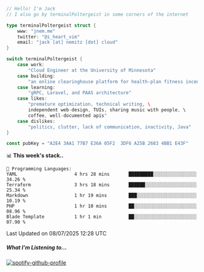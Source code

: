 ```go
// Hello! I'm Jack
// I also go by terminalPoltergeist in some corners of the internet

type terminalPoltergeist struct {
    www: "jnem.me"
    twitter: "@i_heart_vim"
    email: "jack [at] nemitz [dot] cloud"
}

switch terminalPoltergeist {
    case work:
        "Cloud Engineer at the University of Minnesota"
    case building:
        "an online clearinghouse platform for health-plan fitness incentive programs"
    case learning:
        "gRPC, Laravel, and PAAS architecture"
    case likes:
        "premature optimization, technical writing, \
        independent web-design, TUIs, sharing music with people, \
        coffee, well-documented apis"
    case dislikes:
        "politics, clutter, lack of communication, inactivity, Java"
}

const pubKey = "A2E4 3AA1 77B7 E36A 05F2  3DF6 A25B 2683 4BB1 E43F"
```

<!--START_SECTION:waka-->
📊 **This week's stack..** 

```text
💬 Programming Languages: 
YAML                     4 hrs 28 mins       █████████░░░░░░░░░░░░░░░░   34.26 % 
Terraform                3 hrs 18 mins       ██████░░░░░░░░░░░░░░░░░░░   25.34 % 
Markdown                 1 hr 19 mins        ███░░░░░░░░░░░░░░░░░░░░░░   10.19 % 
PHP                      1 hr 10 mins        ██░░░░░░░░░░░░░░░░░░░░░░░   08.96 % 
Blade Template           1 hr 1 min          ██░░░░░░░░░░░░░░░░░░░░░░░   07.90 % 
```


 Last Updated on 08/07/2025 12:28 UTC
<!--END_SECTION:waka-->

##### What I'm Listening to...

[![spotify-github-profile](https://jnem.me/listening-item?maxAge=2592000)](https://jnem.me/listening)
